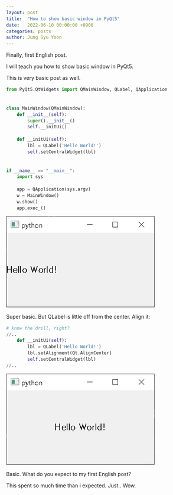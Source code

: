 ```yaml
---
layout: post
title:  "How to show basic window in PyQt5"
date:   2022-06-10 00:00:00 +0900
categories: posts
author: Jung Gyu Yoon
---
```

Finally, first English post.

I will teach you how to show basic window in PyQt5.

This is very basic post as well.

```python
from PyQt5.QtWidgets import QMainWindow, QLabel, QApplication


class MainWindow(QMainWindow):
    def __init__(self):
        super().__init__()
        self.__initUi()
        
    def __initUi(self):
        lbl = QLabel('Hello World!')
        self.setCentralWidget(lbl)
        

if __name__ == "__main__":
    import sys

    app = QApplication(sys.argv)
    w = MainWindow()
    w.show()
    app.exec_()
```

![example](/assets/images/pyqt_basic_window/1.png)

Super basic. But QLabel is little off from the center. Align it:

```python
# know the drill, right?
//..
    def __initUi(self):
        lbl = QLabel('Hello World!')
        lbl.setAlignment(Qt.AlignCenter)
        self.setCentralWidget(lbl)
//..
```

![example](/assets/images/pyqt_basic_window/2.png)

Basic. What do you expect to my first English post?

This spent so much time than i expected. Just.. Wow.


